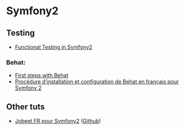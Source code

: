 # Symfony2

## Testing

- [Functional Testing in Symfony2](http://www.sitepoint.com/functional-testing-symfony2/)

### Behat:

- [First steps with Behat](https://www.theodo.fr/blog/2013/04/first-steps-with-behat/)
- [Procédure d’installation et configuration de Behat en français pour Symfony 2](http://blog.prestaconcept.net/2013/02/11/procedure-dinstallation-et-configuration-de-behat-en-francais-pour-symfony-2.html)


## Other tuts

- [Jobeet FR pour Symfony2](http://jobeet.thuau.fr/) ([Github](https://github.com/thujohn/Jobeet))
